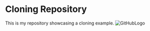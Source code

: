 # Cloning Repository
This is my repository showcasing a cloning example.
![GitHubLogo](https://cdn0.tnwcdn.com/wp-content/blogs.dir/1/files/2018/03/GitHub-brave-hed-796x418.jpg)
